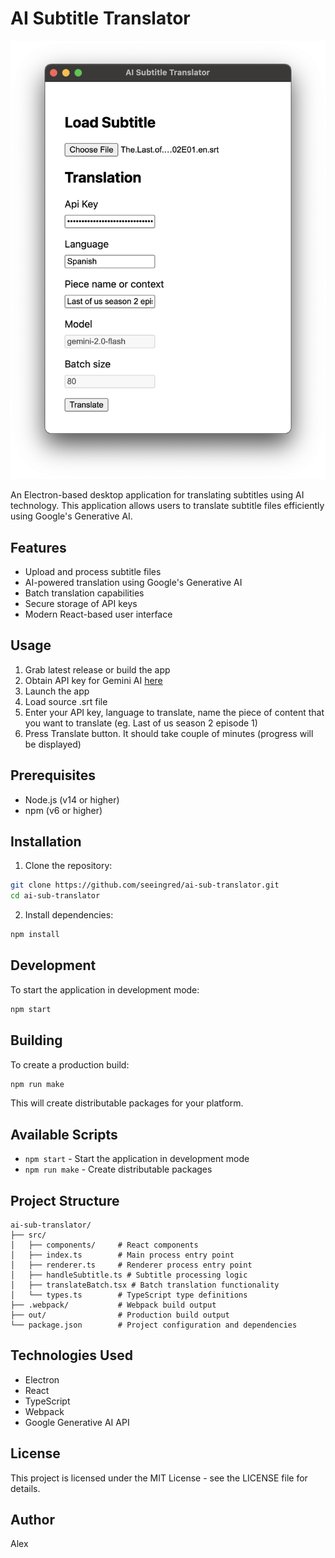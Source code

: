 # AI Subtitle Translator

![App screenshot](./images/screenshot.png "App screenshot")

An Electron-based desktop application for translating subtitles using AI technology. This application allows users to translate subtitle files efficiently using Google's Generative AI.

## Features

- Upload and process subtitle files
- AI-powered translation using Google's Generative AI
- Batch translation capabilities
- Secure storage of API keys
- Modern React-based user interface

## Usage




1. Grab latest release or build the app
2. Obtain API key for Gemini AI [here](https://aistudio.google.com/app/apikey)
3. Launch the app
4. Load source .srt file 
5. Enter your API key, language to translate, name the piece of content that you want to translate (eg. Last of us season 2 episode 1)
6. Press Translate button. It should take couple of minutes (progress will be displayed)

## Prerequisites

- Node.js (v14 or higher)
- npm (v6 or higher)


## Installation

1. Clone the repository:
```bash
git clone https://github.com/seeingred/ai-sub-translator.git
cd ai-sub-translator
```

2. Install dependencies:
```bash
npm install
```


## Development

To start the application in development mode:

```bash
npm start
```

## Building

To create a production build:

```bash
npm run make
```

This will create distributable packages for your platform.

## Available Scripts

- `npm start` - Start the application in development mode
- `npm run make` - Create distributable packages

## Project Structure

```
ai-sub-translator/
├── src/
│   ├── components/     # React components
│   ├── index.ts        # Main process entry point
│   ├── renderer.ts     # Renderer process entry point
│   ├── handleSubtitle.ts # Subtitle processing logic
│   ├── translateBatch.tsx # Batch translation functionality
│   └── types.ts        # TypeScript type definitions
├── .webpack/           # Webpack build output
├── out/                # Production build output
└── package.json        # Project configuration and dependencies
```

## Technologies Used

- Electron
- React
- TypeScript
- Webpack
- Google Generative AI API

## License

This project is licensed under the MIT License - see the LICENSE file for details.

## Author

Alex